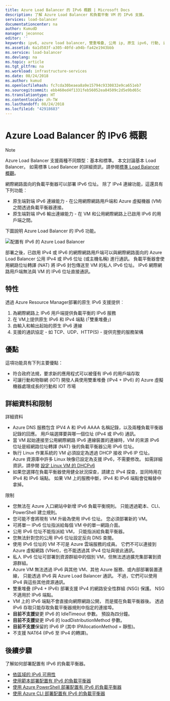 ```yaml
---
title: Azure Load Balancer 的 IPv6 概觀 | Microsoft Docs
description: 了解 Azure Load Balancer 和負載平衡 VM 的 IPv6 支援。
services: load-balancer
documentationcenter: na
author: KumudD
manager: jeconnoc
editor: ''
keywords: ipv6, azure load balancer, 雙重堆疊, 公用 ip, 原生 ipv6, 行動, iot
ms.assetid: 6a1d583f-a305-40fd-a94b-fa42e1943bbb
ms.service: load-balancer
ms.devlang: na
ms.topic: article
ms.tgt_pltfrm: na
ms.workload: infrastructure-services
ms.date: 08/24/2018
ms.author: kumud
ms.openlocfilehash: fc7cda30beaea8a9e15794c9330832e9ca651eb7
ms.sourcegitcommit: ebb460ed4f1331feb56052ea84509c2d5e9bd65c
ms.translationtype: HT
ms.contentlocale: zh-TW
ms.lasthandoff: 08/24/2018
ms.locfileid: "42918683"
---
```

# <a name="overview-of-ipv6-for-azure-load-balancer"></a>Azure Load Balancer 的 IPv6 概觀


>[!NOTE] 
>Azure Load Balancer 支援兩種不同類型：基本和標準。 本文討論基本 Load Balancer。 如需標準 Load Balancer 的詳細資訊，請參閱[標準 Load Balancer 概觀](load-balancer-standard-overview.md)。

網際網路面向的負載平衡器可以部署 IPv6 位址。 除了 IPv4 連線功能，這還具有下列功能︰

* 原生端對端 IPv6 連線能力 - 在公用網際網路用戶端和 Azure 虛擬機器 (VM) 之間透過負載平衡器連接。
* 原生端對端 IPv6 輸出連線能力 - 在 VM 和公用網際網路上已啟用 IPv6 的用戶端之間。

下圖說明 Azure Load Balancer 的 IPv6 功能。

![配置有 IPv6 的 Azure Load Balancer](./media/load-balancer-ipv6-overview/load-balancer-ipv6.png)

部署之後，已啟用 IPv4 或 IPv6 的網際網路用戶端可以與網際網路面向的 Azure Load Balancer 公用 IPv4 或 IPv6 位址 (或主機名稱) 進行通訊。 負載平衡器會使用網路位址轉譯 (NAT) 將 IPv6 封包傳送至 VM 的私人 IPv6 位址。 IPv6 網際網路用戶端無法與 VM 的 IPv6 位址直接通訊。

## <a name="features"></a>特性

透過 Azure Resource Manager部署的原生 IPv6 支援提供︰

1. 為網際網路上 IPv6 用戶端提供負載平衡的 IPv6 服務
2. 在 VM上提供原生 IPv6 和 IPv4 端點 (「雙重堆疊」)
3. 由輸入和輸出起始的原生 IPv6 連線
4. 支援的通訊協定 - 如 TCP、UDP、HTTP(S) - 提供完整的服務架構

## <a name="benefits"></a>優點

這項功能具有下列主要優點：

* 符合政府法規，要求新的應用程式可以被僅有 IPv6 的用戶端存取
* 可讓行動和物聯網 (IOT) 開發人員使用雙重堆疊 (IPv4 + IPv6) 的 Azure 虛擬機器處理成長的行動和 IOT 市場

## <a name="details-and-limitations"></a>詳細資料和限制

詳細資料

* Azure DNS 服務包含 IPV4 A 和 IPv6 AAAA 名稱記錄，以及兩種負載平衡器記錄的回應。 用戶端選擇要與哪一個位址 (IPv4 或 IPv6) 通訊。
* 當 VM 起始連接至公用網際網路 IPv6 連線裝置的連線時，VM 的來源 IPv6 位址是經網路位址轉譯 (NAT) 後的負載平衡器公用 IPv6 位址。
* 執行 Linux 作業系統的 VM 必須設定為透過 DHCP 接收 IPv6 IP 位址。 Azure 資源庫中許多 Linux 映像已設定為支援 IPv6，不需要修改。 如需詳細資訊，請參閱 [設定 Linux VM 的 DHCPv6](load-balancer-ipv6-for-linux.md)
* 如果您選擇在負載平衡器使用健全狀況探查，請建立 IPv4 探查，並同時用在 IPv4 和 IPv6 端點。 如果 VM 上的服務中斷，IPv4 和 IPv6 端點會從輪替中拿掉。

限制

* 您無法在 Azure 入口網站中新增 IPv6 負載平衡規則。 只能透過範本、CLI、PowerShell 建立規則。
* 您可能不會將現有 VM 升級為使用 IPv6 位址。 您必須部署新的 VM。
* 可將單一 IPv6 位址指派給每個 VM 中的單一網路介面。
* 公用 IPv6 位址不能指派給 VM， 只能指派給負載平衡器。
* 您無法針對您的公用 IPv6 位址設定反向 DNS 查閱。
* 使用 IPv6 位址的 VM 不可是 Azure 雲端服務的成員。 它們不可以連接到 Azure 虛擬網路 (VNet)，也不能透過其 IPv4 位址與彼此通訊。
* 私人 IPv6 位址可部署到資源群組中的個別 VM，但無法透過擴充集部署到資源群組。
* Azure VM 無法透過 IPv6 與其他 VM、其他 Azure 服務、或內部部署裝置連線， 只能透過 IPv6 與 Azure Load Balancer 通訊。 不過，它們可以使用 IPv4 與這些其他資源通訊。
* 雙重堆疊 (IPv4 + IPv6) 部署支援 IPv4 的網路安全性群組 (NSG) 保護。 NSG 不適用於 IPv6 端點。
* VM 上的 IPv6 端點不會直接向網際網路公開， 而是擺在負載平衡器後。 透過 IPv6 存取只能存取負載平衡器規則中指定的連接埠。
* **目前不支援**變更 IPv6 的 IdleTimeout 參數。 預設為四分鐘。
* **目前不支援**變更 IPv6 的 loadDistributionMethod 參數。
* **目前不支援**保留的 IPv6 IP (其中 IPAllocationMethod = 靜態)。
* 不支援 NAT64 (IPv6 至 IPv4 的轉譯)。

## <a name="next-steps"></a>後續步驟

了解如何部署配置有 IPv6 的負載平衡器。

* [依區域的 IPv6 可用性](https://go.microsoft.com/fwlink/?linkid=828357)
* [使用範本部署配置有 IPv6 的負載平衡器](load-balancer-ipv6-internet-template.md)
* [使用 Azure PowerShell 部署配置有 IPv6 的負載平衡器](load-balancer-ipv6-internet-ps.md)
* [使用 Azure CLI 部署配置有 IPv6 的負載平衡器](load-balancer-ipv6-internet-cli.md)
